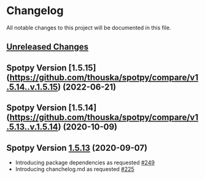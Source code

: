 # Changelog

All notable changes to this project will be documented in this file.

## [Unreleased Changes](https://github.com/thouska/spotpy/compare/v1.5.15...master)

## Spotpy Version [1.5.15] (https://github.com/thouska/spotpy/compare/v1.5.14..v.1.5.15) (2022-06-21)
## Spotpy Version [1.5.14] (https://github.com/thouska/spotpy/compare/v1.5.13..v.1.5.14) (2020-10-09)
## Spotpy Version [1.5.13](https://github.com/thouska/spotpy/compare/v1.5.12...v1.5.13) (2020-09-07)

* Introducing package dependencies as requested [#249](https://github.com/thouska/spotpy/issues/249)
* Introducing chanchelog.md as requested [#225](https://github.com/thouska/spotpy/issues/225)
